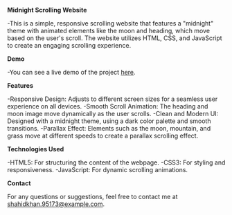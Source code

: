 **Midnight Scrolling Website**

-This is a simple, responsive scrolling website that features a "midnight" theme with animated elements like the moon and heading, which move based on the user's scroll. The website utilizes HTML, CSS, and JavaScript to create an engaging scrolling experience.

**Demo**

-You can see a live demo of the project [here](https://www.linkedin.com/posts/shahid-khan-985919317_webdevelopment-javascript-css-activity-7241325841387814912-Jagf?utm_source=share&utm_medium=member_desktop).

**Features**

-Responsive Design: Adjusts to different screen sizes for a seamless user experience on all devices.
-Smooth Scroll Animation: The heading and moon image move dynamically as the user scrolls.
-Clean and Modern UI: Designed with a midnight theme, using a dark color palette and smooth transitions.
-Parallax Effect: Elements such as the moon, mountain, and grass move at different speeds to create a parallax scrolling effect.

**Technologies Used**

-HTML5: For structuring the content of the webpage.
-CSS3: For styling and responsiveness.
-JavaScript: For dynamic scrolling animations.

**Contact**

For any questions or suggestions, feel free to contact me at shahidkhan.95173@example.com.
